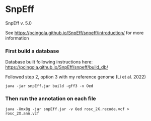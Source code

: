 # SnpEff

SnpEff v. 5.0

See https://pcingola.github.io/SnpEff/snpeff/introduction/ for more information

### First build a database ###

Database built following instructions here: https://pcingola.github.io/SnpEff/snpeff/build_db/

Followed step 2, option 3 with my reference genome (Li et al. 2022)

```
java -jar snpEff.jar build -gff3 -v Oed
```
### Then run the annotation on each file
```
java -Xmx8g -jar snpEff.jar -v Oed rosc_2X.recode.vcf > rosc_2X.ann.vcf
```
